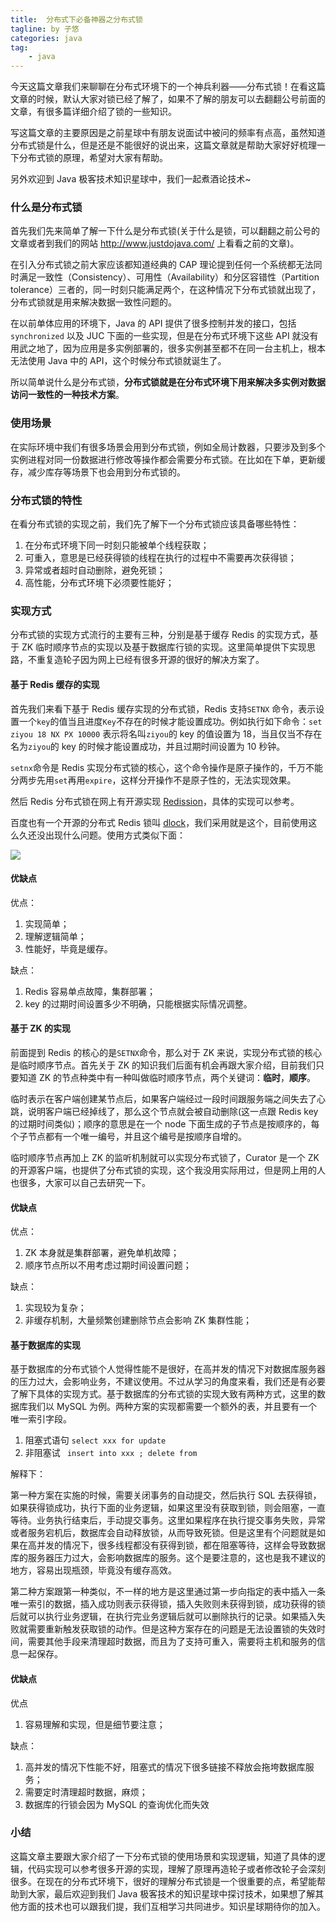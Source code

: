 ```yaml
---
title:  分布式下必备神器之分布式锁
tagline: by 子悠
categories: java
tag: 
    - java
---
```


今天这篇文章我们来聊聊在分布式环境下的一个神兵利器——分布式锁！在看这篇文章的时候，默认大家对锁已经了解了，如果不了解的朋友可以去翻翻公号前面的文章，有很多篇详细介绍了锁的一些知识。

写这篇文章的主要原因是之前星球中有朋友说面试中被问的频率有点高，虽然知道分布式锁是什么，但是还是不能很好的说出来，这篇文章就是帮助大家好好梳理一下分布式锁的原理，希望对大家有帮助。

另外欢迎到 Java 极客技术知识星球中，我们一起煮酒论技术~

<!--more-->

### 什么是分布式锁

首先我们先来简单了解一下什么是分布式锁(关于什么是锁，可以翻翻之前公号的文章或者到我们的网站 http://www.justdojava.com/ 上看看之前的文章)。

在引入分布式锁之前大家应该都知道经典的 CAP 理论提到任何一个系统都无法同时满足一致性（Consistency）、可用性（Availability）和分区容错性（Partition tolerance）三者的，同一时刻只能满足两个，在这种情况下分布式锁就出现了，分布式锁就是用来解决数据一致性问题的。

在以前单体应用的环境下，Java 的 API 提供了很多控制并发的接口，包括 `synchronized` 以及 JUC 下面的一些实现，但是在分布式环境下这些 API 就没有用武之地了，因为应用是多实例部署的，很多实例甚至都不在同一台主机上，根本无法使用 Java 中的 API，这个时候分布式锁就诞生了。

所以简单说什么是分布式锁，**分布式锁就是在分布式环境下用来解决多实例对数据访问一致性的一种技术方案**。

### 使用场景

在实际环境中我们有很多场景会用到分布式锁，例如全局计数器，只要涉及到多个实例进程对同一份数据进行修改等操作都会需要分布式锁。在比如在下单，更新缓存，减少库存等场景下也会用到分布式锁的。

### 分布式锁的特性

在看分布式锁的实现之前，我们先了解下一个分布式锁应该具备哪些特性：

1. 在分布式环境下同一时刻只能被单个线程获取；
2. 可重入，意思是已经获得锁的线程在执行的过程中不需要再次获得锁；
3. 异常或者超时自动删除，避免死锁；
4. 高性能，分布式环境下必须要性能好；

### 实现方式

分布式锁的实现方式流行的主要有三种，分别是基于缓存 Redis 的实现方式，基于 ZK 临时顺序节点的实现以及基于数据库行锁的实现。这里简单提供下实现思路，不重复造轮子因为网上已经有很多开源的很好的解决方案了。

#### 基于 Redis 缓存的实现

首先我们来看下基于 Redis 缓存实现的分布式锁，Redis 支持`SETNX` 命令，表示设置一个`key`的值当且进度`Key`不存在的时候才能设置成功。例如执行如下命令：`set ziyou 18 NX PX 10000` 表示将名叫`ziyou`的 key 的值设置为 18，当且仅当不存在名为`ziyou`的 key 的时候才能设置成功，并且过期时间设置为 10 秒钟。

`setnx`命令是 Redis 实现分布式锁的核心，这个命令操作是原子操作的，千万不能分两步先用`set`再用`expire`，这样分开操作不是原子性的，无法实现效果。

然后 Redis 分布式锁在网上有开源实现 [Redission](https://github.com/redisson/redisson)，具体的实现可以参考。

百度也有一个开源的分布式 Redis 锁叫 [dlock](https://github.com/baidu/dlock)，我们采用就是这个，目前使用这么久还没出现什么问题。使用方式类似下面：

![](http://www.justdojava.com/assets/images/2019/java/image_ziyou/lock1.png)

#### 优缺点

优点：

1. 实现简单；
2. 理解逻辑简单；
3. 性能好，毕竟是缓存。

缺点：

1. Redis 容易单点故障，集群部署；
2. key 的过期时间设置多少不明确，只能根据实际情况调整。

#### 基于 ZK 的实现

前面提到 Redis 的核心的是`SETNX`命令，那么对于 ZK 来说，实现分布式锁的核心是临时顺序节点。首先关于 ZK 的知识我们后面有机会再跟大家介绍，目前我们只要知道 ZK 的节点种类中有一种叫做临时顺序节点，两个关键词：**临时**，**顺序**。

临时表示在客户端创建某节点后，如果客户端经过一段时间跟服务端之间失去了心跳，说明客户端已经掉线了，那么这个节点就会被自动删除(这一点跟 Redis key 的过期时间类似)；顺序的意思是在一个 node 下面生成的子节点是按顺序的，每个子节点都有一个唯一编号，并且这个编号是按顺序自增的。

临时顺序节点再加上 ZK 的监听机制就可以实现分布式锁了，Curator 是一个 ZK 的开源客户端，也提供了分布式锁的实现，这个我没用实际用过，但是网上用的人也很多，大家可以自己去研究一下。

#### 优缺点

优点：

1. ZK 本身就是集群部署，避免单机故障；
2. 顺序节点所以不用考虑过期时间设置问题；

缺点：

1. 实现较为复杂；
2. 非缓存机制，大量频繁创建删除节点会影响 ZK 集群性能；

#### 基于数据库的实现

基于数据库的分布式锁个人觉得性能不是很好，在高并发的情况下对数据库服务器的压力过大，会影响业务，不建议使用。不过从学习的角度来看，我们还是有必要了解下具体的实现方式。基于数据库的分布式锁的实现大致有两种方式，这里的数据库我们以 MySQL 为例。两种方案的实现都需要一个额外的表，并且要有一个唯一索引字段。

1. 阻塞式语句 `select xxx for update`
2. 非阻塞试 ` insert into xxx ; delete from`

解释下：

第一种方案在实施的时候，需要关闭事务的自动提交，然后执行 SQL 去获得锁，如果获得锁成功，执行下面的业务逻辑，如果这里没有获取到锁，则会阻塞，一直等待。业务执行结束后，手动提交事务。这里如果程序在执行提交事务失败，异常或者服务宕机后，数据库会自动释放锁，从而导致死锁。但是这里有个问题就是如果在高并发的情况下，很多线程都没有获得到锁，都在阻塞等待，这样会导致数据库的服务器压力过大，会影响数据库的服务。这个是要注意的，这也是我不建议的地方，容易出现瓶颈，毕竟没有缓存高效。

第二种方案跟第一种类似，不一样的地方是这里通过第一步向指定的表中插入一条唯一索引的数据，插入成功则表示获得锁，插入失败则未获得到锁，成功获得的锁后就可以执行业务逻辑，在执行完业务逻辑后就可以删除执行的记录。如果插入失败就需要重新触发获取锁的动作。但是这种方案存在的问题是无法设置锁的失效时间，需要其他手段来清理超时数据，而且为了支持可重入，需要将主机和服务的信息一起保存。

#### 优缺点

优点

1. 容易理解和实现，但是细节要注意；

缺点：

1. 高并发的情况下性能不好，阻塞式的情况下很多链接不释放会拖垮数据库服务；
2. 需要定时清理超时数据，麻烦；
3. 数据库的行锁会因为 MySQL 的查询优化而失效




### 小结

这篇文章主要跟大家介绍了一下分布式锁的使用场景和实现逻辑，知道了具体的逻辑，代码实现可以参考很多开源的实现，理解了原理再造轮子或者修改轮子会深刻很多。在现在的分布式环境下，很好的理解分布式锁是一个很重要的点，希望能帮助到大家，最后欢迎到我们 Java 极客技术的知识星球中探讨技术，如果想了解其他方面的技术也可以跟我们提，我们互相学习共同进步。知识星球期待你的加入。
